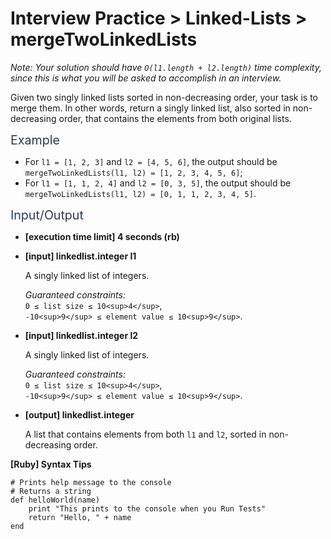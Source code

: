 # Interview Practice > Linked-Lists > mergeTwoLinkedLists
<div class="markdown -arial">

_Note: Your solution should have `O(l1.length + l2.length)` time complexity, since this is what you will be asked to accomplish in an interview._

Given two singly linked lists sorted in non-decreasing order, your task is to merge them. In other words, return a singly linked list, also sorted in non-decreasing order, that contains the elements from both original lists.

<span class="markdown--header" style="color:#2b3b52;font-size:1.4em">Example</span>

*   For `l1 = [1, 2, 3]` and `l2 = [4, 5, 6]`, the output should be  
    `mergeTwoLinkedLists(l1, l2) = [1, 2, 3, 4, 5, 6]`;
*   For `l1 = [1, 1, 2, 4]` and `l2 = [0, 3, 5]`, the output should be  
    `mergeTwoLinkedLists(l1, l2) = [0, 1, 1, 2, 3, 4, 5]`.

<span class="markdown--header" style="color:#2b3b52;font-size:1.4em">Input/Output</span>

*   **[execution time limit] 4 seconds (rb)**

*   **[input] linkedlist.integer l1**

    A singly linked list of integers.

    _Guaranteed constraints:_  
    `0 ≤ list size ≤ 10<sup>4</sup>`,  
    `-10<sup>9</sup> ≤ element value ≤ 10<sup>9</sup>`.

*   **[input] linkedlist.integer l2**

    A singly linked list of integers.

    _Guaranteed constraints:_  
    `0 ≤ list size ≤ 10<sup>4</sup>`,  
    `-10<sup>9</sup> ≤ element value ≤ 10<sup>9</sup>`.

*   **[output] linkedlist.integer**

    A list that contains elements from both `l1` and `l2`, sorted in non-decreasing order.

**[Ruby] Syntax Tips**

    # Prints help message to the console
    # Returns a string
    def helloWorld(name)
        print "This prints to the console when you Run Tests"
        return "Hello, " + name
    end

</div>

